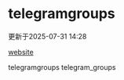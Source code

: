 # telegramgroups
更新于2025-07-31 14:28

[website](https://allgroups.github.io/telegramgroups/)

telegramgroups
telegram_groups
